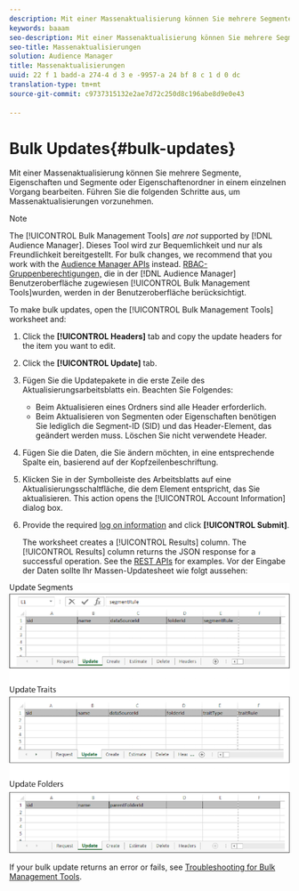 ```yaml
---
description: Mit einer Massenaktualisierung können Sie mehrere Segmente, Eigenschaften und Segmente oder Eigenschaftenordner in einem einzelnen Vorgang bearbeiten. Führen Sie die folgenden Schritte aus, um Massenaktualisierungen vorzunehmen.
keywords: baaam
seo-description: Mit einer Massenaktualisierung können Sie mehrere Segmente, Eigenschaften und Segmente oder Eigenschaftenordner in einem einzelnen Vorgang bearbeiten. Führen Sie die folgenden Schritte aus, um Massenaktualisierungen vorzunehmen.
seo-title: Massenaktualisierungen
solution: Audience Manager
title: Massenaktualisierungen
uuid: 22 f 1 badd-a 274-4 d 3 e -9957-a 24 bf 8 c 1 d 0 dc
translation-type: tm+mt
source-git-commit: c9737315132e2ae7d72c250d8c196abe8d9e0e43

---
```



# Bulk Updates{#bulk-updates}

Mit einer Massenaktualisierung können Sie mehrere Segmente, Eigenschaften und Segmente oder Eigenschaftenordner in einem einzelnen Vorgang bearbeiten. Führen Sie die folgenden Schritte aus, um Massenaktualisierungen vorzunehmen.

<!-- 

t_bulk_updates.xml

 -->

>[!NOTE]
>
>The [!UICONTROL Bulk Management Tools] *are not* supported by [!DNL Audience Manager]. Dieses Tool wird zur Bequemlichkeit und nur als Freundlichkeit bereitgestellt. For bulk changes, we recommend that you work with the [Audience Manager APIs](../../api/rest-api-main/aam-api-getting-started.md) instead. [RBAC-Gruppenberechtigungen,](../../features/administration/administration-overview.md) die in der [!DNL Audience Manager] Benutzeroberfläche zugewiesen [!UICONTROL Bulk Management Tools]wurden, werden in der Benutzeroberfläche berücksichtigt.

To make bulk updates, open the [!UICONTROL Bulk Management Tools] worksheet and:

1. Click the **[!UICONTROL Headers]** tab and copy the update headers for the item you want to edit.
1. Click the **[!UICONTROL Update]** tab.
1. Fügen Sie die Updatepakete in die erste Zeile des Aktualisierungsarbeitsblatts ein. Beachten Sie Folgendes:

   * Beim Aktualisieren eines Ordners sind alle Header erforderlich.
   * Beim Aktualisieren von Segmenten oder Eigenschaften benötigen Sie lediglich die Segment-ID (SID) und das Header-Element, das geändert werden muss. Löschen Sie nicht verwendete Header.

1. Fügen Sie die Daten, die Sie ändern möchten, in eine entsprechende Spalte ein, basierend auf der Kopfzeilenbeschriftung.
1. Klicken Sie in der Symbolleiste des Arbeitsblatts auf eine Aktualisierungsschaltfläche, die dem Element entspricht, das Sie aktualisieren.
This action opens the [!UICONTROL Account Information] dialog box.

1. Provide the required [log on information](../../reference/bulk-management-tools/bulk-management-intro.md#auth-reqs) and click **[!UICONTROL Submit]**.

   The worksheet creates a [!UICONTROL Results] column. The [!UICONTROL Results] column returns the JSON response for a successful operation. See the [REST APIs](../../api/rest-api-main/rest-api-main.md) for examples. Vor der Eingabe der Daten sollte Ihr Massen-Updatesheet wie folgt aussehen:

![](assets/update.png)

If your bulk update returns an error or fails, see [Troubleshooting for Bulk Management Tools](../../reference/bulk-management-tools/bulk-troubleshooting.md).
